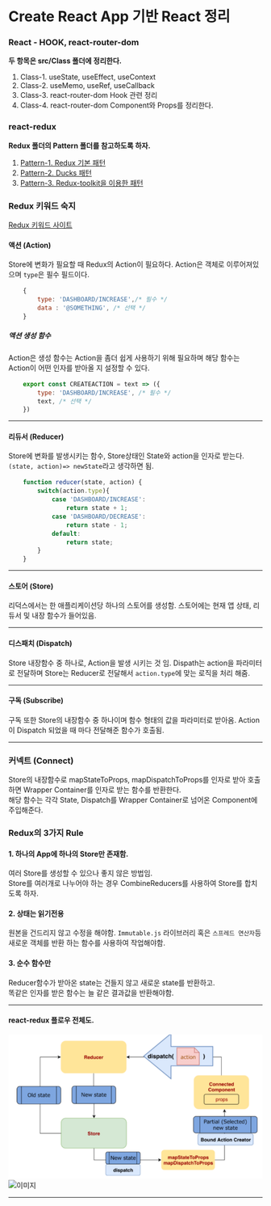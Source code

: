 # Create React App 기반 React 정리

### React - HOOK, react-router-dom
**두 항목은 src/Class 폴더에 정리한다.**
1. Class-1. useState, useEffect, useContext
2. Class-2. useMemo, useRef, useCallback
3. Class-3. react-router-dom Hook 관련 정리
4. Class-4. react-router-dom Component와 Props를 정리한다.


### react-redux 
**Redux 폴더의 Pattern 폴더를 참고하도록 하자.**
1. [Pattern-1. Redux 기본 패턴](./src/Redux/Pattern_1)
2. [Pattern-2. Ducks 패턴](./src/Redux/Pattern_2)
3. [Pattern-3. Redux-toolkit을 이용한 패턴](./src/Redux/Pattern_3)

### Redux 키워드 숙지
[Redux 키워드 사이트](https://redux.js.org/tutorials/essentials/part-1-overview-concepts#terminology)

#### 액션 (Action)

Store에 변화가 필요할 때 Redux의 Action이 필요하다.
Action은 객체로 이루어져있으며 `type`은 필수 필드이다.
```javascript
    {
        type: 'DASHBOARD/INCREASE',/* 필수 */ 
        data : '@SOMETHING', /* 선택 */
    }
```

##### 액션 생성 함수
Action은 생성 함수는 Action을 좀더 쉽게 사용하기 위해 필요하며 해당 함수는 Action이 어떤 인자를 받아올 지 설정할 수 있다.
```javascript
    export const CREATEACTION = text => ({
        type: 'DASHBOARD/INCREASE', /* 필수 */
        text, /* 선택 */
    })
```
- - -
#### 리듀서 (Reducer)
Store에 변화를 발생시키는 함수, Store상태인 State와 action을 인자로 받는다.
`(state, action)=> newState`라고 생각하면 됨.
```javascript
    function reducer(state, action) {
        switch(action.type){
            case 'DASHBOARD/INCREASE':
                return state + 1;
            case 'DASHBOARD/DECREASE':
                return state - 1;
            default:
                return state;
        }
    }
```
- - -
#### 스토어 (Store)
리덕스에서는 한 애플리케이션당 하나의 스토어를 생성함. 스토어에는 현재 앱 상태, 리듀서 및 내장 함수가 들어있음.
- - -
#### 디스패치 (Dispatch)
Store 내장함수 중 하나로, Action을 발생 시키는 것 임. Dispath는 action을 파라미터로 전달하며
Store는 Reducer로 전달해서 `action.type`에 맞는 로직을 처리 해줌.
- - -
#### 구독 (Subscribe)

구독 또한 Store의 내장함수 중 하나이며 함수 형태의 값을 파라미터로 받아옴.
Action이 Dispatch 되었을 때 마다 전달해준 함수가 호출됨.
- - -

### 커넥트 (Connect)

Store의 내장함수로 mapStateToProps, mapDispatchToProps를 인자로 받아 호출하면 Wrapper Container를 인자로 받는 함수를 반환한다.   
해당 함수는 각각 State, Dispatch를 Wrapper Container로 넘어온 Component에 주입해준다.

### Redux의 3가지 Rule

#### 1. 하나의 App에 하나의 Store만 존재함.

여러 Store를 생성할 수 있으나 좋지 않은 방법임.   
Store를 여러개로 나누어야 하는 경우 CombineReducers를 사용하여 Store를 합치도록 하자.
#### 2. 상태는 읽기전용

원본을 건드리지 않고 수정을 해야함. `Immutable.js` 라이브러리 혹은 `스프레드 연산자`등 새로운 객체를 반환 하는 함수를 사용하여 작업해야함.
#### 3. 순수 함수만

Reducer함수가 받아온 state는 건들지 않고 새로운 state를 반환하고.   
똑같은 인자를 받은 함수는 늘 같은 결과값을 반환해야함.
- - -


#### react-redux 플로우 전체도.
![이미지](./picture/react-redux.PNG)
![이미지](https://redux.js.org/assets/images/ReduxDataFlowDiagram-49fa8c3968371d9ef6f2a1486bd40a26.gif)
- - -



 